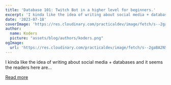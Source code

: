 ```yaml
---
title: 'Database 101: Twitch Bot in a higher level for beginners.'
excerpt: 'I kinda like the idea of writing about social media + databases and it seems the readers here are...'
date: '2023-07-18'
coverImage: 'https://res.cloudinary.com/practicaldev/image/fetch/s--2gaBA2NS--/c_imagga_scale,f_auto,fl_progressive,h_420,q_auto,w_1000/https://dev-to-uploads.s3.amazonaws.com/uploads/articles/2u6n67xdmdf2j6lkndz3.png'
author:
  name: Koders
  picture: "assets/blog/authors/koders.png"
ogImage:
  url: 'https://res.cloudinary.com/practicaldev/image/fetch/s--2gaBA2NS--/c_imagga_scale,f_auto,fl_progressive,h_420,q_auto,w_1000/https://dev-to-uploads.s3.amazonaws.com/uploads/articles/2u6n67xdmdf2j6lkndz3.png'
---
```


I kinda like the idea of writing about social media + databases and it seems the readers here are...

[Read more](https://dev.to/danielhe4rt/database-101-twitch-bot-in-a-higher-level-for-beginners-i91)
